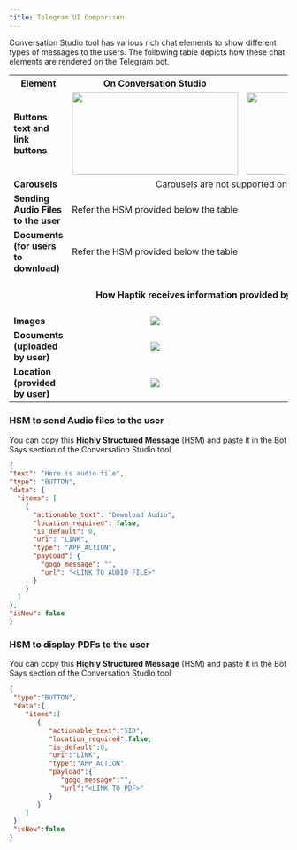 ```yaml
---
title: Telegram UI Comparison
---
```


Conversation Studio tool has various rich chat elements to show different types of messages to the users. The following table depicts how these chat elements are rendered on the Telegram bot.

<table>
  
  <th>Element</th>
  <th>On Conversation Studio</th>
  <th>On Telegram bot</th>
  
  <tr>
    <td><b>Buttons text and link buttons</b></td>
    <td align="center"><img src="https://user-images.githubusercontent.com/75118325/119966519-02214a80-bfc9-11eb-99b4-2080f56d248b.png" height=150 width=300/></td>
    <td align="center"><img src="https://user-images.githubusercontent.com/75118325/119966613-1d8c5580-bfc9-11eb-8f5b-5d0a28d36b17.png" height=150 width=300></img></td>
  </tr>
    
  <tr>
    <td><b>Carousels</b></td>
  <td colspan=2 align="center">Carousels are not supported on Telegram</td>
  </tr>
  
  <tr>
  <td><b>Sending Audio Files to the user</b></td>
  <td align="center">Refer the HSM provided below the table</td>
  <td align="center"><img src="https://user-images.githubusercontent.com/75118325/119971709-f0db3c80-bfce-11eb-8701-3e089d38f7c4.png"/></td>
  </tr>
  
  <tr>
  <td><b>Documents (for users to download)</b></td>
  <td align="center">Refer the HSM provided below the table</td>
  <td align="center"><img src="https://user-images.githubusercontent.com/75118325/119968981-a5735f00-bfcb-11eb-93e1-d688459a6602.png"/></td>
  </tr>
  
  <tr>
  <td colspan=3 align="center"> <h4> How Haptik receives information provided by the User </h4></td>
  </tr>
  
  <tr>
  <td><b>Images</b></td>
  <td align="center"><img src="https://user-images.githubusercontent.com/75118325/119968489-2aaa4400-bfcb-11eb-92ed-5e4aa87c3134.png"/></td>
  <td align="center"><img src="https://user-images.githubusercontent.com/75118325/119968552-43b2f500-bfcb-11eb-8613-f5325af1c01c.png"/></td>
  </tr>
    
  <tr>
  <td><b>Documents (uploaded by user)</b></td>
  <td align="center"><img src="https://user-images.githubusercontent.com/75118325/119969046-b45a1180-bfcb-11eb-9d89-b4cd8cdd6f94.png"/></td>
  <td align="center"><img src="https://user-images.githubusercontent.com/75118325/119968981-a5735f00-bfcb-11eb-93e1-d688459a6602.png"/></td>
  </tr>
  
  <tr>
  <td><b>Location (provided by user)</b></td>
  <td align="center"><img src="https://user-images.githubusercontent.com/75118325/119971975-46174e00-bfcf-11eb-9c0f-4325c59238fe.png"/></td>
  <td align="center"><img src="https://user-images.githubusercontent.com/75118325/119971931-37c93200-bfcf-11eb-8bce-f19a52472c09.png"/></td>
  </tr>
  
     
  </table>
  
  
### HSM to send Audio files to the user
  
You can copy this **Highly Structured Message** (HSM) and paste it in the Bot Says section of the Conversation Studio tool 
  
  ```JSON
  {
  "text": "Here is audio file",
  "type": "BUTTON",
  "data": {
    "items": [
      {
        "actionable_text": "Download Audio",
        "location_required": false,
        "is_default": 0,
        "uri": "LINK",
        "type": "APP_ACTION",
        "payload": {
          "gogo_message": "",
          "url": "<LINK TO AUDIO FILE>"
        }
      }
    ]
  },
  "isNew": false
}
  ```
  
### HSM to display PDFs to the user

You can copy this **Highly Structured Message** (HSM) and paste it in the Bot Says section of the Conversation Studio tool 

  
  ```JSON
  {
   "type":"BUTTON",
   "data":{
      "items":[
         {
            "actionable_text":"SID",
            "location_required":false,
            "is_default":0,
            "uri":"LINK",
            "type":"APP_ACTION",
            "payload":{
               "gogo_message":"",
               "url":"<LINK TO PDF>"
            }
         }
      ]
   },
   "isNew":false
}
  ```
  
 

